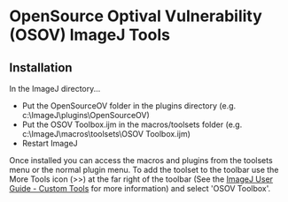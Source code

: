 # OpenSource Optival Vulnerability (OSOV) ImageJ Tools

## Installation

In the ImageJ directory...

* Put the OpenSourceOV folder in the plugins directory (e.g. c:\ImageJ\plugins\OpenSourceOV)
* Put the OSOV Toolbox.ijm in the macros/toolsets folder (e.g. c:\ImageJ\macros\toolsets\OSOV Toolbox.ijm)
* Restart ImageJ

Once installed you can access the macros and plugins from the toolsets menu or the normal plugin menu. To add the toolset to the toolbar use the More Tools icon (>>) at the far right of the toolbar (See the [ImageJ User Guide - Custom Tools](https://imagej.nih.gov/ij/docs/guide/146-20.html) for more information) and select 'OSOV Toolbox'.
